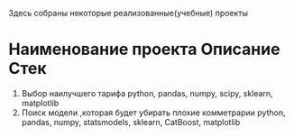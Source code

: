 Здесь собраны некоторые реализованные(учебные) проекты

#	Наименование проекта	Описание	Стек
1.	Выбор наилучшего тарифа python, pandas, numpy, scipy, sklearn, matplotlib
2.	Поиск модели ,которая будет убирать плохие комметрарии	python, pandas, numpy, statsmodels, sklearn, CatBoost, matplotlib
